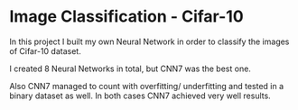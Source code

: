 # Image Classification - Cifar-10

<p> In this project I built my own Neural Network in order to classify the images of Cifar-10 dataset.</p>
<p> I created 8 Neural Networks in total, but CNN7 was the best one. </p>
<p> Also CNN7 managed to count with overfitting/ underfitting and tested in a binary dataset as well. In both cases CNN7 achieved very well results. </p>
